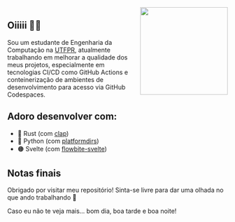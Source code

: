 <img src="https://github.com/user-attachments/assets/d4068d2c-9aed-433c-a79d-686d978d439a" align="right" width="200px">

## Oiiiii 👋🏽

Sou um estudante de Engenharia da Computação na [UTFPR](https://utfpr.edu.br), atualmente trabalhando em melhorar a qualidade dos meus projetos, especialmente em tecnologias CI/CD como GitHub Actions e conteinerização de ambientes de desenvolvimento para acesso via GitHub Codespaces.

## Adoro desenvolver com:

- 🦀 Rust (com [clap](https://github.com/clap-rs/clap))
- 🐍 Python (com [platformdirs](https://github.com/tox-dev/platformdirs))
- 🟠 Svelte (com [flowbite-svelte](https://github.com/themesberg/flowbite-svelte))

## Notas finais

Obrigado por visitar meu repositório! Sinta-se livre para dar uma olhada no que ando trabalhando 🤗

Caso eu não te veja mais... bom dia, boa tarde e boa noite!
